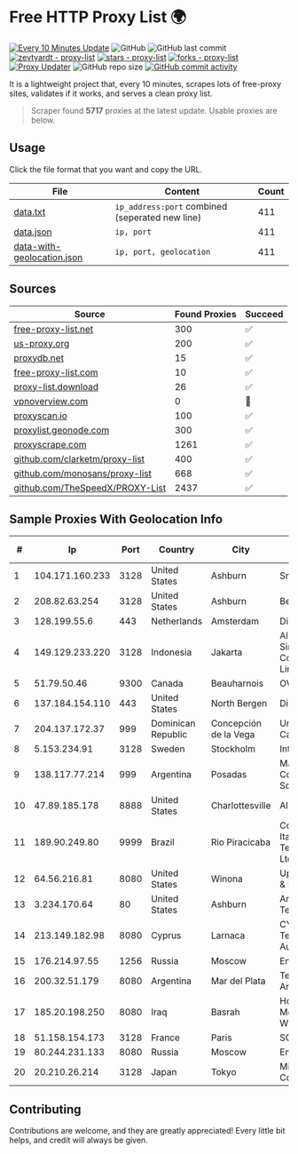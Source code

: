 
# Free HTTP Proxy List 🌍

[![Every 10 Minutes Update](https://github.com/mertguvencli/http-proxy-list/actions/workflows/main.yml/badge.svg?branch=main)](https://github.com/mertguvencli/http-proxy-list/actions/workflows/main.yml)
![GitHub](https://img.shields.io/github/license/mertguvencli/http-proxy-list)
![GitHub last commit](https://img.shields.io/github/last-commit/mertguvencli/http-proxy-list)
[![zevtyardt - proxy-list](https://img.shields.io/static/v1?label=zevtyardt&message=proxy-list&color=blue&logo=github)](https://github.com/zevtyardt/proxy-list "Go to GitHub repo")
[![stars - proxy-list](https://img.shields.io/github/stars/zevtyardt/proxy-list?style=social)](https://github.com/zevtyardt/proxy-list)
[![forks - proxy-list](https://img.shields.io/github/forks/zevtyardt/proxy-list?style=social)](https://github.com/zevtyardt/proxy-list)
[![Proxy Updater](https://github.com/zevtyardt/proxy-list/workflows/Proxy%20Updater/badge.svg)](https://github.com/zevtyardt/proxy-list/actions?query=workflow:"Proxy+Updater")
![GitHub repo size](https://img.shields.io/github/repo-size/zevtyardt/proxy-list)
[![GitHub commit activity](https://img.shields.io/github/commit-activity/m/zevtyardt/proxy-list?logo=commits)](https://github.com/zevtyardt/proxy-list/commits/main)

It is a lightweight project that, every 10 minutes, scrapes lots of free-proxy sites, validates if it works, and serves a clean proxy list.

> Scraper found **5717** proxies at the latest update. Usable proxies are below.

## Usage

Click the file format that you want and copy the URL.

|File|Content|Count|
|----|-------|-----|
|[data.txt](https://raw.githubusercontent.com/mertguvencli/http-proxy-list/main/proxy-list/data.txt)|`ip_address:port` combined (seperated new line)|411|
|[data.json](https://raw.githubusercontent.com/mertguvencli/http-proxy-list/main/proxy-list/data.json)|`ip, port`|411|
|[data-with-geolocation.json](https://raw.githubusercontent.com/mertguvencli/http-proxy-list/main/proxy-list/data-with-geolocation.json)|`ip, port, geolocation`|411|

## Sources

|Source|Found Proxies|Succeed|
|------|-------------|-------|
|[free-proxy-list.net](https://free-proxy-list.net)|300|✅|
|[us-proxy.org](https://www.us-proxy.org)|200|✅|
|[proxydb.net](http://proxydb.net)|15|✅|
|[free-proxy-list.com](https://free-proxy-list.com/?page=&port=&type%5B%5D=http&type%5B%5D=https&up_time=0&search=Search)|10|✅|
|[proxy-list.download](https://www.proxy-list.download/HTTP)|26|✅|
|[vpnoverview.com](https://vpnoverview.com/privacy/anonymous-browsing/free-proxy-servers)|0|🚫|
|[proxyscan.io](https://www.proxyscan.io)|100|✅|
|[proxylist.geonode.com](https://proxylist.geonode.com/api/proxy-list?limit=300&page=1&sort_by=lastChecked&sort_type=desc&protocols=http,https)|300|✅|
|[proxyscrape.com](https://api.proxyscrape.com/v2/?request=displayproxies&protocol=http&timeout=10000&country=all&ssl=all&anonymity=all)|1261|✅|
|[github.com/clarketm/proxy-list](https://raw.githubusercontent.com/clarketm/proxy-list/master/proxy-list-raw.txt)|400|✅|
|[github.com/monosans/proxy-list](https://raw.githubusercontent.com/monosans/proxy-list/main/proxies/http.txt)|668|✅|
|[github.com/TheSpeedX/PROXY-List](https://raw.githubusercontent.com/TheSpeedX/PROXY-List/master/http.txt)|2437|✅|


## Sample Proxies With Geolocation Info

|#|Ip|Port|Country|City|Internet Service Provider|
|-|--|----|-------|----|-------------------------|
|1|104.171.160.233|3128|United States|Ashburn|Sneaker Server|
|2|208.82.63.254|3128|United States|Ashburn|Bernardi Sounds|
|3|128.199.55.6|443|Netherlands|Amsterdam|DigitalOcean, LLC|
|4|149.129.233.220|3128|Indonesia|Jakarta|Alibaba.com Singapore E-Commerce Private Limited|
|5|51.79.50.46|9300|Canada|Beauharnois|OVH SAS|
|6|137.184.154.110|443|United States|North Bergen|DigitalOcean, LLC|
|7|204.137.172.37|999|Dominican Republic|Concepción de la Vega|Univegacomu Del Caribe SRL|
|8|5.153.234.91|3128|Sweden|Stockholm|Inter Connects Inc|
|9|138.117.77.214|999|Argentina|Posadas|Marandu Comunicaciones Sociedad Del Estado|
|10|47.89.185.178|8888|United States|Charlottesville|Alibaba.com LLC|
|11|189.90.249.80|9999|Brazil|Rio Piracicaba|Companhia Itabirana Telecomunicações Ltda|
|12|64.56.216.81|8080|United States|Winona|Upchurch Telecom & Data, Inc.|
|13|3.234.170.64|80|United States|Ashburn|Amazon Technologies Inc.|
|14|213.149.182.98|8080|Cyprus|Larnaca|CYTANET - Cyprus Telecommunications Authority|
|15|176.214.97.55|1256|Russia|Moscow|Enforta-MSK|
|16|200.32.51.179|8080|Argentina|Mar del Plata|Telefonica de Argentina|
|17|185.20.198.250|8080|Iraq|Basrah|Horizon Scope Mobile Telecom WLL|
|18|51.158.154.173|3128|France|Paris|SCALEWAY|
|19|80.244.231.133|8080|Russia|Moscow|Enforta-MSK|
|20|20.210.26.214|3128|Japan|Tokyo|Microsoft Corporation|



## Contributing

Contributions are welcome, and they are greatly appreciated! Every
little bit helps, and credit will always be given.

